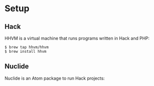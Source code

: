 
# Setup

## Hack

HHVM is a virtual machine that runs programs written in Hack and PHP:

    $ brew tap hhvm/hhvm
    $ brew install hhvm

## Nuclide

Nuclide is an Atom package to run Hack projects: